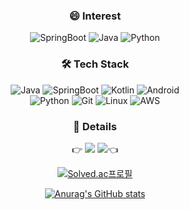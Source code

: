 
<div align=center>

<!-- ![header](https://capsule-render.vercel.app/api?type=waving&color=auto&height=130&section=header&text=&fontColor=FFFFFF&fontSize=30&fontAlignY=30) -->

### 😄 Interest
![SpringBoot](https://img.shields.io/badge/SpringBoot-%236DB33F.svg?style=flat-square&logo=spring&logoColor=white) ![Java](https://img.shields.io/badge/Java-%231287B1.svg?style=flat-square&logo=java&logoColor=white) ![Python](https://img.shields.io/badge/Python-3670A0?style=flat-square&logo=python&logoColor=ffdd54)

### 🛠 Tech Stack

![Java](https://img.shields.io/badge/Java-%231287B1.svg?style=flat-square&logo=java&logoColor=white)
![SpringBoot](https://img.shields.io/badge/SpringBoot-%236DB33F.svg?style=flat-square&logo=spring&logoColor=white)
![Kotlin](https://img.shields.io/badge/Kotlin-%230095D5.svg?style=flat-square&logo=kotlin&logoColor=white)
![Android](https://img.shields.io/badge/Android-3DDC84?style=flat-square&logo=android&logoColor=white)  
![Python](https://img.shields.io/badge/Python-3670A0?style=flat-square&logo=python&logoColor=ffdd54)
![Git](https://img.shields.io/badge/Git-%23F05033.svg?style=flat-square&logo=git&logoColor=white)
![Linux](https://img.shields.io/badge/Linux-FCC624?style=flat-square&logo=linux&logoColor=black) 
![AWS](https://img.shields.io/badge/AWS-%23FF9900.svg?style=flat-square&logo=amazon-aws&logoColor=white)
  
<!-- 
![MariaDB](https://img.shields.io/badge/MariaDB-003545?style=flat-square&logo=mariadb&logoColor=white)
![Redis](https://img.shields.io/badge/Redis-%23DD0031.svg?style=flat-square&logo=redis&logoColor=white)
![Jenkins](https://img.shields.io/badge/Jenkins-%232C5263.svg?style=flat-square&logo=jenkins&logoColor=white)
![Docker](https://img.shields.io/badge/Docker-%230db7ed.svg?style=flat-square&logo=docker&logoColor=white)
![Ubuntu](https://img.shields.io/badge/Ubuntu-E95420?style=flat-square&logo=ubuntu&logoColor=white)
-->


### 📝 Details

👉 [![](https://img.shields.io/badge/포트폴리오-8CA1AF?style=flat-square&logo=read%20the%20docs&logoColor=white)](https://github.com/guswns3371/Portfolio) [![](https://img.shields.io/badge/블로그-8CA1AF?style=flat-square&logo=read%20the%20docs&logoColor=white)](https://velog.io/@guswns3371/about)👈

[![Solved.ac프로필](http://mazassumnida.wtf/api/v2/generate_badge?boj=guswns3371)](https://solved.ac/guswns3371)
  
[![Anurag's GitHub stats](https://github-readme-stats.vercel.app/api?username=guswns3371&show_icons=true&theme=dracula)](https://github.com/anuraghazra/github-readme-stats)
  
<!-- [![Top Langs](https://github-readme-stats.vercel.app/api/top-langs/?username=guswns3371&hide=javascript,html,css,php,makefile,handlebars,hack,CMake,SCSS,Mustache,Shell&layout=compact)](https://github.com/anuraghazra/github-readme-stats) -->
  
<!-- ![footer](https://capsule-render.vercel.app/api?type=waving&color=auto&height=90&section=footer&text=&fontColor=FFFFFF&fontSize=30&fontAlignY=80) -->
  
</div>
